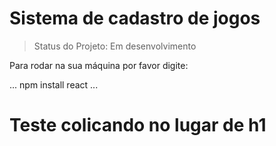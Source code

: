 <h1>Sistema de cadastro de jogos</h1>

> Status do Projeto: Em desenvolvimento

Para rodar na sua máquina por favor digite:

...
npm install react
...


# Teste colicando no lugar de h1
